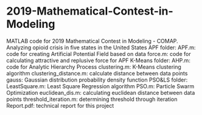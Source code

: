 # 2019-Mathematical-Contest-in-Modeling
MATLAB code for 2019 Mathematical Contest in Modeling - COMAP. Analyzing opioid crisis in five states in the United States
APF folder:
	APF.m: code for creating Artificial Potential Field based on data
	force.m: code for calculating attractive and replusive force for APF
K-Means folder:
	AHP.m: code for Analytic Hierarchy Process
	clustering.m: K-Means clustering algorithm
	clustering_distance.m: calculate distance between data points
	gauss: Gaussian distribution probability density function
PSO&LS folder:
	LeastSquare.m: Least Square Regression algorithm
	PSO.m: Particle Swarm Optimization
	euclidean_dis.m: calculating euclidean distance between data points
threshold_iteration.m: determining threshold through iteration
Report.pdf: technical report for this project
